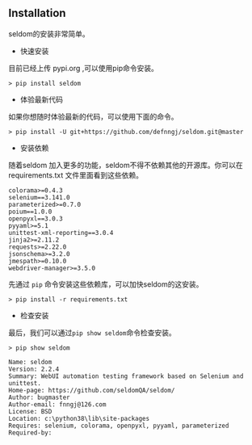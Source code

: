 ## Installation

seldom的安装非常简单。

* 快速安装

目前已经上传 pypi.org ,可以使用pip命令安装。

```shell
> pip install seldom
```

* 体验最新代码

如果你想随时体验最新的代码，可以使用下面的命令。

```shell
> pip install -U git+https://github.com/defnngj/seldom.git@master
```

* 安装依赖

随着seldom 加入更多的功能，seldom不得不依赖其他的开源库。你可以在 requirements.txt 文件里面看到这些依赖。

```shell
colorama>=0.4.3
selenium==3.141.0
parameterized>=0.7.0
poium==1.0.0
openpyxl==3.0.3
pyyaml>=5.1
unittest-xml-reporting==3.0.4
jinja2>=2.11.2
requests>=2.22.0
jsonschema>=3.2.0
jmespath>=0.10.0
webdriver-manager>=3.5.0
```

先通过 `pip` 命令安装这些依赖库，可以加快seldom的这安装。

```shell
> pip install -r requirements.txt
```

* 检查安装

最后，我们可以通过`pip show seldom`命令检查安装。

```shell
> pip show seldom

Name: seldom
Version: 2.2.4
Summary: WebUI automation testing framework based on Selenium and unittest.
Home-page: https://github.com/seldomQA/seldom/
Author: bugmaster
Author-email: fnngj@126.com
License: BSD
Location: c:\python38\lib\site-packages
Requires: selenium, colorama, openpyxl, pyyaml, parameterized
Required-by:

```

